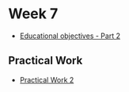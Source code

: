 # Week 7

- [Educational objectives - Part 2](/web-course/educational-objectives/part-2/)

## Practical Work

- [Practical Work 2](/web-course/practical-works/practical-work-2/)
<!-- 
## Courses

- [Dependencies](/web-course/courses/dependencies/)
- [PHP - Language Reference](https://www.php.net/manual/en/langref.php){:target="_blank"}
- [PHP](/web-course/courses/php/)
- [PHP - Routing](/web-course/courses/php-routing/)
- [PHP - ORM](/web-course/courses/php-orm/)
- [PHP - Linter](/web-course/courses/php-linter/)
- [PHP - Package Manager](/web-course/courses/php-package-manager/)
- [PHP - Web Framework](/web-course/courses/php-web-framework/)
- [PHP - MVC](/web-course/courses/php-mvc/)

## Tutorials

TODO

## How-to Guides

- [How to bind Windows folder with WSL and devcontainer (Only on Windows)](/web-course/how-to-guides/how-to-bind-windows-folder-with-wsl-and-devcontainer/)

## Examples

TODO

## Quiz

TODO
 -->
